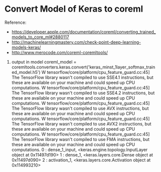 # Convert Model of Keras to coreml
Reference:
* https://developer.apple.com/documentation/coreml/converting_trained_models_to_core_ml#2880117
* http://machinelearningmastery.com/check-point-deep-learning-models-keras/ 
* http://www.merocode.com/coreml-coremltools/ 

1. output in model
coreml_model = coremltools.converters.keras.convert('keras_minst_1layer_softmax_trained_model.h5')
W tensorflow/core/platform/cpu_feature_guard.cc:45] The TensorFlow library wasn't compiled to use SSE4.1 instructions, but these are available on your machine and could speed up CPU computations.
W tensorflow/core/platform/cpu_feature_guard.cc:45] The TensorFlow library wasn't compiled to use SSE4.2 instructions, but these are available on your machine and could speed up CPU computations.
W tensorflow/core/platform/cpu_feature_guard.cc:45] The TensorFlow library wasn't compiled to use AVX instructions, but these are available on your machine and could speed up CPU computations.
W tensorflow/core/platform/cpu_feature_guard.cc:45] The TensorFlow library wasn't compiled to use AVX2 instructions, but these are available on your machine and could speed up CPU computations.
W tensorflow/core/platform/cpu_feature_guard.cc:45] The TensorFlow library wasn't compiled to use FMA instructions, but these are available on your machine and could speed up CPU computations.
0 : dense_1_input, <keras.engine.topology.InputLayer object at 0x11497d190>
1 : dense_1, <keras.layers.core.Dense object at 0x11497d090>
2 : activation_1, <keras.layers.core.Activation object at 0x114993210>



